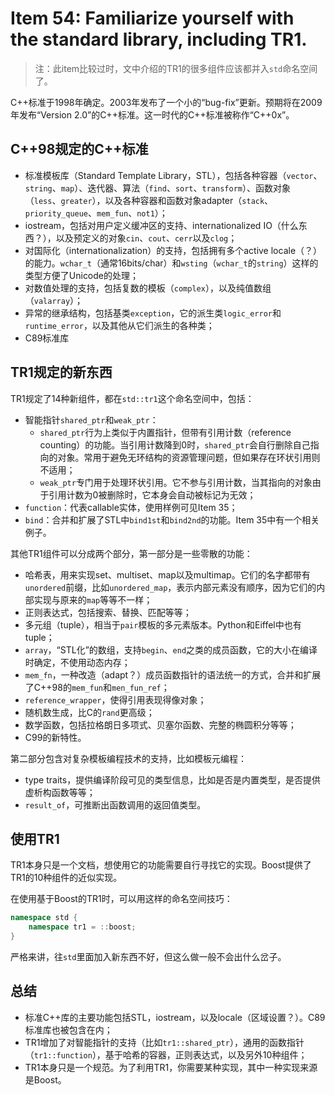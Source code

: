 # Item 54: Familiarize yourself with the standard library, including TR1.

> 注：此item比较过时，文中介绍的TR1的很多组件应该都并入`std`命名空间了。

C++标准于1998年确定。2003年发布了一个小的“bug-fix”更新。预期将在2009年发布“Version 2.0”的C++标准。这一时代的C++标准被称作“C++0x”。

## C++98规定的C++标准

- 标准模板库（Standard Template Library，STL），包括各种容器（`vector`、`string`、`map`）、迭代器、算法（`find`、`sort`、`transform`）、函数对象（`less`、`greater`），以及各种容器和函数对象adapter（`stack`、`priority_queue`、`mem_fun`、`not1`）；
- iostream，包括对用户定义缓冲区的支持、internationalized IO（什么东西？），以及预定义的对象`cin`、`cout`、`cerr`以及`clog`；
- 对国际化（internationalization）的支持，包括拥有多个active locale（？）的能力。`wchar_t`（通常16bits/char）和`wsting`（`wchar_t`的`string`）这样的类型方便了Unicode的处理；
- 对数值处理的支持，包括复数的模板（`complex`），以及纯值数组（`valarray`）；
- 异常的继承结构，包括基类`exception`，它的派生类`logic_error`和`runtime_error`，以及其他从它们派生的各种类；
- C89标准库

## TR1规定的新东西

TR1规定了14种新组件，都在`std::tr1`这个命名空间中，包括：

- 智能指针`shared_ptr`和`weak_ptr`：
  - `shared_ptr`行为上类似于内置指针，但带有引用计数（reference counting）的功能。当引用计数降到0时，`shared_ptr`会自行删除自己指向的对象。常用于避免无环结构的资源管理问题，但如果存在环状引用则不适用；
  - `weak_ptr`专门用于处理环状引用。它不参与引用计数，当其指向的对象由于引用计数为0被删除时，它本身会自动被标记为无效；
- `function`：代表callable实体，使用样例可见Item 35；
- `bind`：合并和扩展了STL中`bind1st`和`bind2nd`的功能。Item 35中有一个相关例子。

其他TR1组件可以分成两个部分，第一部分是一些零散的功能：

- 哈希表，用来实现set、multiset、map以及multimap。它们的名字都带有`unordered`前缀，比如`unordered_map`，表示内部元素没有顺序，因为它们的内部实现与原来的`map`等等不一样；
- 正则表达式，包括搜索、替换、匹配等等；
- 多元组（tuple），相当于`pair`模板的多元素版本。Python和Eiffel中也有tuple；
- `array`，“STL化”的数组，支持`begin`、`end`之类的成员函数，它的大小在编译时确定，不使用动态内存；
- `mem_fn`，一种改造（adapt？）成员函数指针的语法统一的方式，合并和扩展了C++98的`mem_fun`和`men_fun_ref`；
- `reference_wrapper`，使得引用表现得像对象；
- 随机数生成，比C的`rand`更高级；
- 数学函数，包括拉格朗日多项式、贝塞尔函数、完整的椭圆积分等等；
- C99的新特性。

第二部分包含对复杂模板编程技术的支持，比如模板元编程：

- type traits，提供编译阶段可见的类型信息，比如是否是内置类型，是否提供虚析构函数等等；
- `result_of`，可推断出函数调用的返回值类型。

## 使用TR1

TR1本身只是一个文档，想使用它的功能需要自行寻找它的实现。Boost提供了TR1的10种组件的近似实现。

在使用基于Boost的TR1时，可以用这样的命名空间技巧：

```cpp
namespace std {
    namespace tr1 = ::boost;
}
```

严格来讲，往`std`里面加入新东西不好，但这么做一般不会出什么岔子。

## 总结

- 标准C++库的主要功能包括STL，iostream，以及locale（区域设置？）。C89标准库也被包含在内；
- TR1增加了对智能指针的支持（比如`tr1::shared_ptr`），通用的函数指针（`tr1::function`），基于哈希的容器，正则表达式，以及另外10种组件；
- TR1本身只是一个规范。为了利用TR1，你需要某种实现，其中一种实现来源是Boost。
